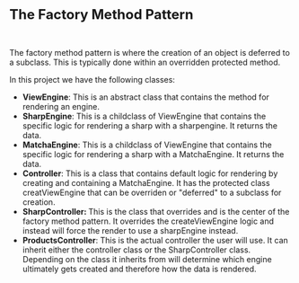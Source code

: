 <p><strong><span style="font-size: 24px;">The Factory Method Pattern</span></strong></p>
<p><br></p>
<p>The factory method pattern is where the creation of an object is deferred to a subclass. This is typically done within an overridden protected method.</p>
<p>In this project we have the following classes:</p>
<ul>
    <li><strong>ViewEngine</strong>: This is an abstract class that contains the method for rendering an engine.</li>
    <li><strong>SharpEngine</strong>: This is a childclass of ViewEngine that contains the specific logic for rendering a sharp with a sharpengine. It returns the data.</li>
    <li><strong>MatchaEngine</strong>: This is a childclass of ViewEngine that contains the specific logic for rendering a sharp with a MatchaEngine. It returns the data.</li>
    <li><strong>Controller</strong>: This is a class that contains default logic for rendering by creating and containing a MatchaEngine. It has the protected class creatViewEngine that can be overriden or &quot;deferred&quot; to a subclass for creation.</li>
    <li><strong>SharpController:&nbsp;</strong>This is the class that overrides and is the center of the factory method pattern. It overrides the createViewEngine logic and instead will force the render to use a sharpEngine instead.</li>
    <li><strong>ProductsController</strong>: This is the actual controller the user will use. It can inherit either the controller class or the SharpController class. Depending on the class it inherits from will determine which engine ultimately gets created and therefore how the data is rendered.</li>
</ul>
<p><br></p>
<p><br></p>